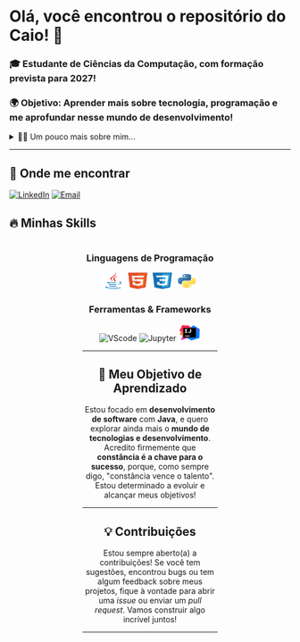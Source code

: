 # Olá, você encontrou o repositório do Caio! 🚀

### 🎓 **Estudante de Ciências da Computação**, com formação prevista para 2027!
### 🌍 **Objetivo**: Aprender mais sobre tecnologia, programação e me aprofundar nesse mundo de desenvolvimento!

<details>
  <summary>👨‍💻 Um pouco mais sobre mim...</summary>

- 💬 **Idade**: 19 anos | **Natural**: Amazonas
- 📚 Atualmente estou focado em **Java**, mas estou sempre aberto para aprender novas tecnologias!
- 🚀 **Objetivo**: Conquistar minha primeira vaga como desenvolvedor e continuar evoluindo na área de desenvolvimento de software.

</details>

---

## 🚀 Onde me encontrar

[![LinkedIn](https://img.shields.io/badge/LinkedIn-0077B5?style=for-the-badge&logo=linkedin&logoColor=white)](https://www.linkedin.com/in/caio-gomes-8bb741219)
[![Email](https://img.shields.io/badge/Email-FF0000?style=for-the-badge&logo=gmail&logoColor=white)](mailto:gcaio98406@gmail.com)

## 🔥 Minhas Skills

<div style="display: flex; flex-wrap: wrap; justify-content: space-around;">

  <!-- Linguagens de Programação -->
  <div style="flex-basis: 48%; text-align: center;">
    <h3>Linguagens de Programação</h3>
    <img alt="Java" height="30" width="40" src="https://raw.githubusercontent.com/devicons/devicon/master/icons/java/java-original.svg">
    <img alt="HTML" height="30" width="40" src="https://raw.githubusercontent.com/devicons/devicon/master/icons/html5/html5-original.svg">
    <img alt="CSS" height="30" width="40" src="https://raw.githubusercontent.com/devicons/devicon/master/icons/css3/css3-original.svg">
    <img alt="Python" height="30" width="40" src="https://raw.githubusercontent.com/devicons/devicon/master/icons/python/python-original.svg">

  <!-- Ferramentas e Frameworks -->
  <div style="flex-basis: 48%; text-align: center;">
    <h3>Ferramentas & Frameworks</h3>
    <img alt="VScode" height="30" width="40" src="https://cdn.jsdelivr.net/gh/devicons/devicon/icons/vscode/vscode-original.svg">
    <img alt="Jupyter" height="30" width="40" src="https://cdn.jsdelivr.net/gh/devicons/devicon/icons/jupyter/jupyter-original.svg">
  <img alt="IntelliJ IDEA" height="30" width="40" src="https://raw.githubusercontent.com/devicons/devicon/master/icons/intellij/intellij-original.svg">
  </div>

  <!-- Bibliotecas -->

---

## 🎯 Meu Objetivo de Aprendizado
Estou focado em **desenvolvimento de software** com **Java**, e quero explorar ainda mais o **mundo de tecnologias e desenvolvimento**. Acredito firmemente que **constância é a chave para o sucesso**, porque, como sempre digo, "constância vence o talento". Estou determinado a evoluir e alcançar meus objetivos!

---

## 💡 Contribuições

Estou sempre aberto(a) a contribuições! Se você tem sugestões, encontrou bugs ou tem algum feedback sobre meus projetos, fique à vontade para abrir uma *issue* ou enviar um *pull request*. Vamos construir algo incrível juntos!

---
